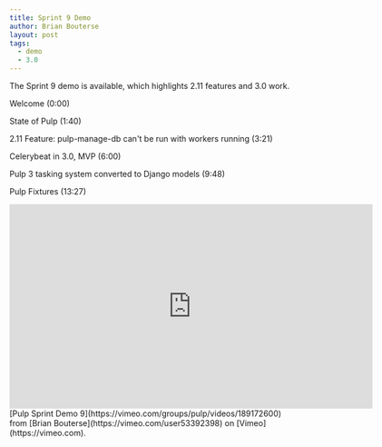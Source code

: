 ```yaml
---
title: Sprint 9 Demo
author: Brian Bouterse
layout: post
tags:
  - demo
  - 3.0
---
```

The Sprint 9 demo is available, which highlights 2.11 features and 3.0 work.

Welcome (0:00)

State of Pulp (1:40)

2.11 Feature: pulp-manage-db can't be run with workers running (3:21)

Celerybeat in 3.0, MVP (6:00)

Pulp 3 tasking system converted to Django models (9:48)

Pulp Fixtures (13:27)

<iframe src="https://player.vimeo.com/video/189172600" width="640" height="360" frameborder="0" webkitallowfullscreen mozallowfullscreen allowfullscreen></iframe>
[Pulp Sprint Demo 9](https://vimeo.com/groups/pulp/videos/189172600) from [Brian Bouterse](https://vimeo.com/user53392398) on [Vimeo](https://vimeo.com).